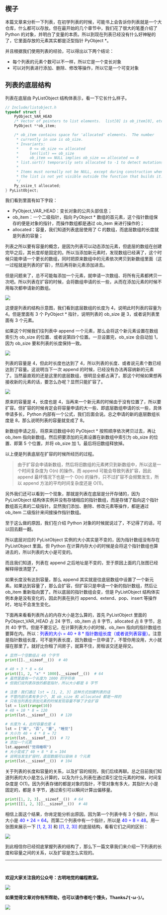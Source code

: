 ## 楔子

本篇文章来分析一下列表，在初学列表的时候，可能书上会告诉你列表就是一个大仓库，什么都可以存放。但在最开始的几个章节中，我们花了很大的笔墨介绍了 Python 的对象，并明白了变量的本质。所以到现在列表已经没有什么好神秘的了，它里面存放的元素其实都是泛型指针 PyObject \*。

并且根据我们使用列表的经验，可以得出以下两个结论：

- 每个列表的元素个数可以不一样，所以它是一个变长对象
- 可以对列表进行添加、删除、修改等操作，所以它是一个可变对象

## 列表的底层结构

列表在底层由 PyListObject 结构体表示，看一下它长什么样子。

~~~C
// Include/listobject.h
typedef struct {
    PyObject_VAR_HEAD
    /* Vector of pointers to list elements.  list[0] is ob_item[0], etc. */
    PyObject **ob_item;

    /* ob_item contains space for 'allocated' elements.  The number
     * currently in use is ob_size.
     * Invariants:
     *     0 <= ob_size <= allocated
     *     len(list) == ob_size
     *     ob_item == NULL implies ob_size == allocated == 0
     * list.sort() temporarily sets allocated to -1 to detect mutations.
     *
     * Items must normally not be NULL, except during construction when
     * the list is not yet visible outside the function that builds it.
     */
    Py_ssize_t allocated;
} PyListObject;
~~~

我们看到里面有如下字段：

- PyObject_VAR_HEAD：变长对象的公共头部信息；
- ob_item：一个二级指针，指向 PyObject \* 数组的首元素，这个指针数组保存的便是对象的指针，而操作数组都是通过 ob_item 来进行操作的；
- allocated：容量，我们知道列表底层使用了 C 的数组，而底层数组的长度就是列表的容量；

列表之所以要有容量的概念，是因为列表可以动态添加元素，但底层的数组在创建完毕之后，其长度却是固定的。所以当添加新元素时，发现数组已经满了，这个时候只能申请一个更长的数组，同时把原来数组中的元素依次拷贝到新数组里面（这一过程就是列表的扩容），然后再将新元素添加进去。

但是问题来了，总不可能每添加一个元素，就申请一次数组、将所有元素都拷贝一次吧。所以列表在扩容的时候，会将数组申请的长一些，从而在添加元素的时候不用每次都申请新的数组。

![](./images/96.png)

这便是列表的结构示意图，我们看到底层数组的长度为 4，说明此时列表的容量为 4。但是里面有 3 个 PyObject \* 指针，说明列表的 ob_size 是 3，或者说列表里面有 3 个元素。

如果这个时候我们往列表中 append 一个元素，那么会将这个新元素设置在数组索引为 ob_size 的位置、或者说第四个位置。一旦设置完，ob_size 会自动加 1，因为 ob_size 要和列表的长度保持一致。

![](./images/97.png)

列表的容量是 4，但此时长度也达到了 4，所以列表的长度、或者说元素个数已经达到了容量。这说明当下一次 append 的时候，已经没有办法再容纳新的元素了。当然最直观的还是这里的底层数组，很明显全都占满了。那这个时候如果想再接收新的元素的话，要怎么办呢？显然只能扩容了。

![](./images/98.png)

原来的容量是 4，长度也是 4，当再来一个新元素的时候由于没有位置了，所以要扩容。但扩容的时候肯定会将容量申请的大一些、即底层数组申请的长一些，具体申请多长，Python 内部有一个公式，我们后面会说。总之申请的新的底层数组长度是 8，那么说明列表的容量就变成了 8。

新数组申请之后，将原来旧数组中的 PyObject \* 按照顺序依次拷贝过去，再让 ob_item 指向新数组。然后把要添加的元素设置在新数组中索引为 ob_size 的位置、即第 5 个位置，并将 ob_size 加 1。最后将旧数组释放掉。

以上便是列表底层在扩容的时候所经历的过程。

> 由于扩容会申请新数组，然后将旧数组的元素拷贝到新数组中，所以这是一个时间复杂度为 O(n) 的操作。而 append 可能会导致列表扩容，因此 append 最坏情况下也是一个 O(n) 的操作，只不过扩容不会频繁发生，所以 append 方法的平均时间复杂度还是 O(1)。

另外我们还可以看到一个现象，那就是列表在底层是分开存储的，因为 PyListObject 结构体实例并没有存储相应的指针数组，而是存储了指向这个指针数组首元素的二级指针。显然我们添加、删除、修改元素等操作，都是通过 ob_item 二级指针来间接操作指针数组。

至于这么做的原因，我们在介绍 Python 对象的时候就说过了，不记得了的话，可以回去翻一翻。

所以底层对应的 PyListObject 实例的大小其实是不变的，因为指针数组没有存在 PyListObject 里面。但 Python 在计算内存大小的时候是会将这个指针数组也算进去的，所以列表的大小是可变的。

而且我们知道，列表在 append 之后地址是不变的，至于原因上面的几张图已经解释得很清楚了。

如果长度没有达到容量，那么 append 其实就是往底层数组中设置了一个新元素。如果达到容量了，那么会扩容，但扩容只是申请一个新的指针数组，然后让 ob_item 重新指向罢了。所以底层的指针数组会变，但是 PyListObject 结构体实例本身是没有变化的，因此列表在执行 append、extend、pop、insert 等操作时，地址不会发生变化。

下面再来看看列表所占的内存大小是怎么算的，首先 PyListObject 里面的 PyObject_VAR_HEAD 占 24 字节，ob_item 占 8 字节，allocated 占 8 字节，总共 40 字节。但是不要忘记，在计算列表大小的时候，ob_item 指向的指针数组也要算在内。所以：<font color="blue">列表的大小 = 40 + 8 * 指针数组长度（或者说列表容量）</font>。注意是指针数组长度，可不是列表长度，因为数组一旦申请了，不管你用没用，大小就摆在那里了。就好比你租了间房子，就算不住，房租该交还是得交。

~~~Python
# 显然一个空数组占 40 个字节
print([].__sizeof__())  # 40

# 40 + 3 * 8 = 64
print([1, 2, "x" * 1000].__sizeof__())  # 64
# 虽然里面有一个长度为 1000 的字符串
# 但我们说列表存放的都是指针，所以大小都是 8 字节

# 注意：我们通过 lst = [1, 2, 3] 这种方式创建列表的话
# 不管内部元素有多少个, 其 ob_size 和 allocated 都是一样的
# 只有当列表在添加元素的时候发现容量不够了才会扩容
lst = list(range(10))
# 40 + 10 * 8 = 120
print(lst.__sizeof__())  # 120

# 长度为 4，此时容量也是 4
lst = ["巭", "孬", "嫑", "睡觉"]
# 大小为 40 + 4 * 8 = 72
print(lst.__sizeof__())  # 72
# 添加一个元素
lst.append("觉得睡啊")
# 大小变成了 40 + 8 * 8 = 104
# 说明当发生扩容时，底层数据可以容纳 8 个元素
print(lst.__sizeof__())  # 104
~~~

关于列表的长度和容量的关系，以及扩容的规则，我们后续再聊。总之目前我们知道列表的大小是怎么计算的，以及为什么列表在通过索引定位元素的时候，时间复杂度是 O(1)。因为列表存储的都是对象的指针，不管对象有多大，其指针大小是固定的，都是 8 字节，通过索引可以瞬间计算出偏移量。

~~~Python
print([1, 2, 3].__sizeof__())  # 64
print([[1, 2, 3]].__sizeof__())  # 48
~~~

相信上面这个结果，你肯定能分析出原因。因为第一个列表中有 3 个指针，所以大小是 <font color="blue">40 + 24 = 64</font>。而第二个列表中有一个指针，所以是 <font color="blue">40 + 8 = 48</font>。用一张图来展示一下 <font color="blue">[1, 2, 3]</font> 和 <font color="blue">[[1, 2, 3]]</font> 的底层结构，看看它们之间的区别：

![](./images/99.png)

到此相信你已经彻底掌握列表的结构了，那么下一篇文章我们来介绍一下列表的长度和容量之间的关系，以及扩容是怎么实现的。

-----

&nbsp;

**欢迎大家关注我的公众号：古明地觉的编程教室。**

![](./images/qrcode_for_gh.jpg)

**如果觉得文章对你有所帮助，也可以请作者吃个馒头，Thanks♪(･ω･)ﾉ。**

![](./images/supports.png)